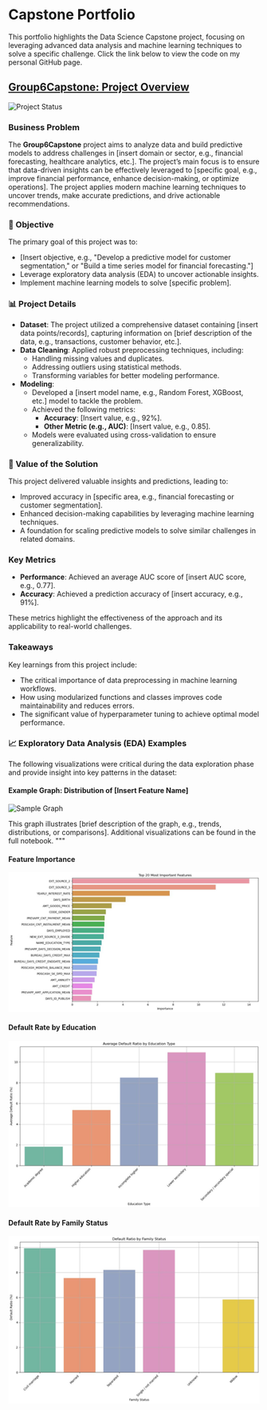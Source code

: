 # Capstone Portfolio

This portfolio highlights the Data Science Capstone project, focusing on leveraging advanced data analysis and machine learning techniques to solve a specific challenge. Click the link below to view the code on my personal GitHub page.

## [Group6Capstone: Project Overview](https://github.com/SamRobinson123/Group6Capstone/blob/main/Group6Capstone.ipynb)
![Project Status](https://img.shields.io/badge/status-complete-green.svg)

### Business Problem
The **Group6Capstone** project aims to analyze data and build predictive models to address challenges in [insert domain or sector, e.g., financial forecasting, healthcare analytics, etc.]. The project’s main focus is to ensure that data-driven insights can be effectively leveraged to [specific goal, e.g., improve financial performance, enhance decision-making, or optimize operations]. The project applies modern machine learning techniques to uncover trends, make accurate predictions, and drive actionable recommendations.

### 🎯 Objective
The primary goal of this project was to:
- [Insert objective, e.g., "Develop a predictive model for customer segmentation," or "Build a time series model for financial forecasting."]
- Leverage exploratory data analysis (EDA) to uncover actionable insights.
- Implement machine learning models to solve [specific problem].

### 📊 Project Details
- **Dataset**: The project utilized a comprehensive dataset containing [insert data points/records], capturing information on [brief description of the data, e.g., transactions, customer behavior, etc.].
- **Data Cleaning**: Applied robust preprocessing techniques, including:
  - Handling missing values and duplicates.
  - Addressing outliers using statistical methods.
  - Transforming variables for better modeling performance.
- **Modeling**:
  - Developed a [insert model name, e.g., Random Forest, XGBoost, etc.] model to tackle the problem.
  - Achieved the following metrics:
    - **Accuracy**: [Insert value, e.g., 92%].
    - **Other Metric (e.g., AUC)**: [Insert value, e.g., 0.85].
  - Models were evaluated using cross-validation to ensure generalizability.

### 🚀 Value of the Solution
This project delivered valuable insights and predictions, leading to:
- Improved accuracy in [specific area, e.g., financial forecasting or customer segmentation].
- Enhanced decision-making capabilities by leveraging machine learning techniques.
- A foundation for scaling predictive models to solve similar challenges in related domains.

### Key Metrics
- **Performance**: Achieved an average AUC score of [insert AUC score, e.g., 0.77].
- **Accuracy**: Achieved a prediction accuracy of [insert accuracy, e.g., 91%].

These metrics highlight the effectiveness of the approach and its applicability to real-world challenges.

### Takeaways
Key learnings from this project include:
- The critical importance of data preprocessing in machine learning workflows.
- How using modularized functions and classes improves code maintainability and reduces errors.
- The significant value of hyperparameter tuning to achieve optimal model performance.

### 📈 Exploratory Data Analysis (EDA) Examples
The following visualizations were critical during the data exploration phase and provide insight into key patterns in the dataset:

#### Example Graph: Distribution of [Insert Feature Name]
![Sample Graph](sample_graph.png)

This graph illustrates [brief description of the graph, e.g., trends, distributions, or comparisons]. Additional visualizations can be found in the full notebook.
"""
#### Feature Importance
![Feature Rank](https://raw.githubusercontent.com/SamRobinson123/Capstone_Portfolio/main/images/Capture.JPG "Feature Rank")

#### Default Rate by Education
![Default Rate by Education](https://raw.githubusercontent.com/SamRobinson123/Capstone_Portfolio/main/images/deafult%20rate%20by%20education.JPG "Default Rate by Education")

#### Default Rate by Family Status
![Default Rate by Family Status](https://raw.githubusercontent.com/SamRobinson123/Capstone_Portfolio/main/images/default%20rate%20by%20family%20status.JPG "Default Rate by Family Status")
